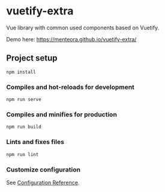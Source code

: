 # vuetify-extra
Vue library with common used components based on Vuetify.

Demo here: https://menteora.github.io/vuetify-extra/


## Project setup
```
npm install
```

### Compiles and hot-reloads for development
```
npm run serve
```

### Compiles and minifies for production
```
npm run build
```

### Lints and fixes files
```
npm run lint
```

### Customize configuration
See [Configuration Reference](https://cli.vuejs.org/config/).
